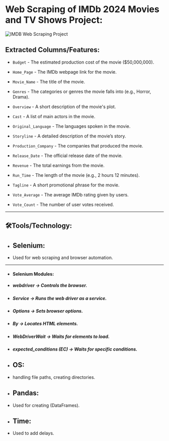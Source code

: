 # Web Scraping of IMDb 2024 Movies and TV Shows Project:



![IMDB Web Scraping Project](https://upload.wikimedia.org/wikipedia/commons/6/69/IMDB_Logo_2016.svg)



## **Extracted Columns/Features:**

 - `Budget` - The estimated production cost of the movie ($50,000,000).
 
 - `Home_Page` - The IMDb webpage link for the movie.
  
 - `Movie_Name` - The title of the movie.
   
 - `Genres` - The categories or genres the movie falls into (e.g., Horror, Drama).
   
 - `Overview` - A short description of the movie's plot.
   
 - `Cast` - A list of main actors in the movie.
   
 - `Original_Language` - The languages spoken in the movie.
   
 - `Storyline` - A detailed description of the movie’s story.
   
 - `Production_Company` - The companies that produced the movie.
   
 - `Release_Date` - The official release date of the movie.
   
 - `Revenue` - The total earnings from the movie.
   
 - `Run_Time` - The length of the movie (e.g., 2 hours 12 minutes).
   
 - `Tagline` - A short promotional phrase for the movie.
   
 - `Vote_Average` - The average IMDb rating given by users.
   
 - `Vote_Count` - The number of user votes received.





-----------------------------------------------------------------------------------------------------------------------------------------------------------------------------------------




## 🛠️Tools/Technology:

- ## **Selenium:**
 - Used for web scraping and browser automation.

---------------------------------------------------------------------------------------------------------------------------------------------------
 - #### Selenium Modules:

 - ##### ***webdriver*** → Controls the browser.

 - ##### ***Service*** → Runs the web driver as a service.

 - ##### ***Options*** → Sets browser options.

 - ##### ***By*** → Locates HTML elements.

 - ##### ***WebDriverWait*** → Waits for elements to load.

 - ##### ***expected_conditions*** (EC) → Waits for specific conditions.


 - ## **OS:**
 - handling file paths, creating directories.

 - ## **Pandas:**
 - Used for creating (DataFrames).

 - ## **Time:**
 - Used to add delays.




